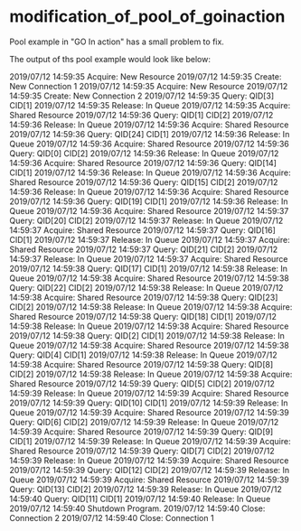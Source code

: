 # modification_of_pool_of_goinaction
Pool example in "GO In action" has a small problem to fix.

The output of ths pool example would look like below:

2019/07/12 14:59:35 Acquire: New Resource
2019/07/12 14:59:35 Create: New Connection 1
2019/07/12 14:59:35 Acquire: New Resource
2019/07/12 14:59:35 Create: New Connection 2
2019/07/12 14:59:35 Query: QID[3] CID[1]
2019/07/12 14:59:35 Release: In Queue
2019/07/12 14:59:35 Acquire: Shared Resource
2019/07/12 14:59:36 Query: QID[1] CID[2]
2019/07/12 14:59:36 Release: In Queue
2019/07/12 14:59:36 Acquire: Shared Resource
2019/07/12 14:59:36 Query: QID[24] CID[1]
2019/07/12 14:59:36 Release: In Queue
2019/07/12 14:59:36 Acquire: Shared Resource
2019/07/12 14:59:36 Query: QID[0] CID[2]
2019/07/12 14:59:36 Release: In Queue
2019/07/12 14:59:36 Acquire: Shared Resource
2019/07/12 14:59:36 Query: QID[14] CID[1]
2019/07/12 14:59:36 Release: In Queue
2019/07/12 14:59:36 Acquire: Shared Resource
2019/07/12 14:59:36 Query: QID[15] CID[2]
2019/07/12 14:59:36 Release: In Queue
2019/07/12 14:59:36 Acquire: Shared Resource
2019/07/12 14:59:36 Query: QID[19] CID[1]
2019/07/12 14:59:36 Release: In Queue
2019/07/12 14:59:36 Acquire: Shared Resource
2019/07/12 14:59:37 Query: QID[20] CID[2]
2019/07/12 14:59:37 Release: In Queue
2019/07/12 14:59:37 Acquire: Shared Resource
2019/07/12 14:59:37 Query: QID[16] CID[1]
2019/07/12 14:59:37 Release: In Queue
2019/07/12 14:59:37 Acquire: Shared Resource
2019/07/12 14:59:37 Query: QID[21] CID[2]
2019/07/12 14:59:37 Release: In Queue
2019/07/12 14:59:37 Acquire: Shared Resource
2019/07/12 14:59:38 Query: QID[17] CID[1]
2019/07/12 14:59:38 Release: In Queue
2019/07/12 14:59:38 Acquire: Shared Resource
2019/07/12 14:59:38 Query: QID[22] CID[2]
2019/07/12 14:59:38 Release: In Queue
2019/07/12 14:59:38 Acquire: Shared Resource
2019/07/12 14:59:38 Query: QID[23] CID[2]
2019/07/12 14:59:38 Release: In Queue
2019/07/12 14:59:38 Acquire: Shared Resource
2019/07/12 14:59:38 Query: QID[18] CID[1]
2019/07/12 14:59:38 Release: In Queue
2019/07/12 14:59:38 Acquire: Shared Resource
2019/07/12 14:59:38 Query: QID[2] CID[1]
2019/07/12 14:59:38 Release: In Queue
2019/07/12 14:59:38 Acquire: Shared Resource
2019/07/12 14:59:38 Query: QID[4] CID[1]
2019/07/12 14:59:38 Release: In Queue
2019/07/12 14:59:38 Acquire: Shared Resource
2019/07/12 14:59:38 Query: QID[8] CID[2]
2019/07/12 14:59:38 Release: In Queue
2019/07/12 14:59:38 Acquire: Shared Resource
2019/07/12 14:59:39 Query: QID[5] CID[2]
2019/07/12 14:59:39 Release: In Queue
2019/07/12 14:59:39 Acquire: Shared Resource
2019/07/12 14:59:39 Query: QID[10] CID[1]
2019/07/12 14:59:39 Release: In Queue
2019/07/12 14:59:39 Acquire: Shared Resource
2019/07/12 14:59:39 Query: QID[6] CID[2]
2019/07/12 14:59:39 Release: In Queue
2019/07/12 14:59:39 Acquire: Shared Resource
2019/07/12 14:59:39 Query: QID[9] CID[1]
2019/07/12 14:59:39 Release: In Queue
2019/07/12 14:59:39 Acquire: Shared Resource
2019/07/12 14:59:39 Query: QID[7] CID[2]
2019/07/12 14:59:39 Release: In Queue
2019/07/12 14:59:39 Acquire: Shared Resource
2019/07/12 14:59:39 Query: QID[12] CID[2]
2019/07/12 14:59:39 Release: In Queue
2019/07/12 14:59:39 Acquire: Shared Resource
2019/07/12 14:59:39 Query: QID[13] CID[2]
2019/07/12 14:59:39 Release: In Queue
2019/07/12 14:59:40 Query: QID[11] CID[1]
2019/07/12 14:59:40 Release: In Queue
2019/07/12 14:59:40 Shutdown Program.
2019/07/12 14:59:40 Close: Connection 2
2019/07/12 14:59:40 Close: Connection 1
